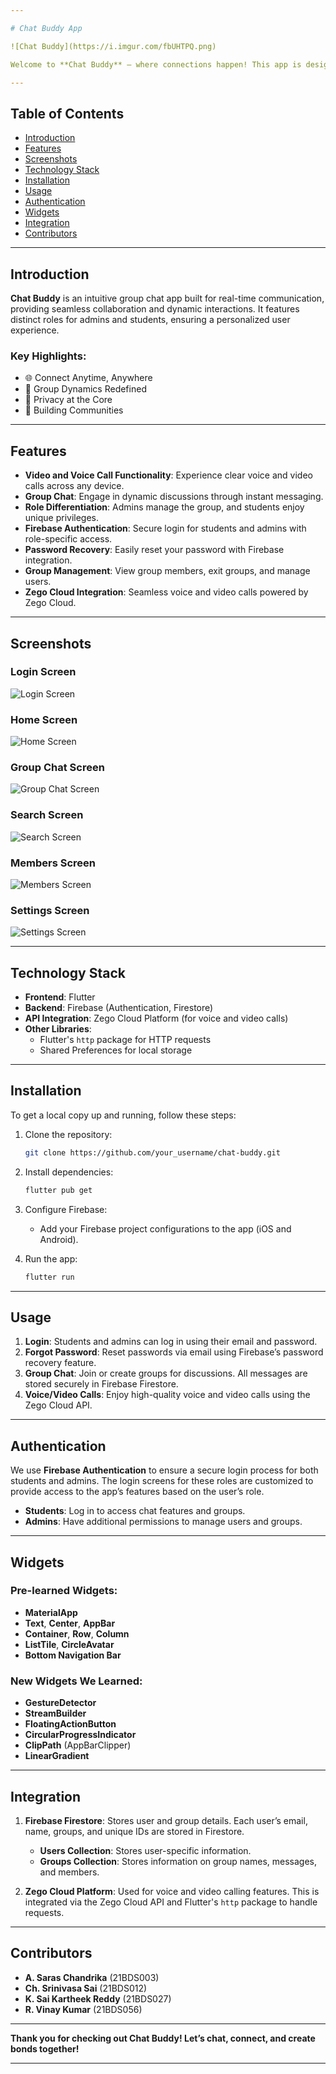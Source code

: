 ```yaml
---

# Chat Buddy App

![Chat Buddy](https://i.imgur.com/fbUHTPQ.png)

Welcome to **Chat Buddy** – where connections happen! This app is designed to facilitate communication through group chats, voice, and video calls, with an emphasis on privacy, role differentiation, and user experience.

---
```


## Table of Contents
- [Introduction](#introduction)
- [Features](#features)
- [Screenshots](#screenshots)
- [Technology Stack](#technology-stack)
- [Installation](#installation)
- [Usage](#usage)
- [Authentication](#authentication)
- [Widgets](#widgets)
- [Integration](#integration)
- [Contributors](#contributors)

---

## Introduction

**Chat Buddy** is an intuitive group chat app built for real-time communication, providing seamless collaboration and dynamic interactions. It features distinct roles for admins and students, ensuring a personalized user experience.

### Key Highlights:
- 🌐 Connect Anytime, Anywhere
- 👥 Group Dynamics Redefined
- 🔐 Privacy at the Core
- 🤝 Building Communities

---

## Features

- **Video and Voice Call Functionality**: Experience clear voice and video calls across any device.
- **Group Chat**: Engage in dynamic discussions through instant messaging.
- **Role Differentiation**: Admins manage the group, and students enjoy unique privileges.
- **Firebase Authentication**: Secure login for students and admins with role-specific access.
- **Password Recovery**: Easily reset your password with Firebase integration.
- **Group Management**: View group members, exit groups, and manage users.
- **Zego Cloud Integration**: Seamless voice and video calls powered by Zego Cloud.

---

## Screenshots

### Login Screen
![Login Screen](https://github.com/Chava-Sai/Chat-Buddy/assets/129037829/3626916d-c15e-4387-b58f-92816cb675f3)

### Home Screen
![Home Screen](path_to_home_screen_image)

### Group Chat Screen
![Group Chat Screen](path_to_group_chat_image)

### Search Screen
![Search Screen](path_to_search_screen_image)

### Members Screen
![Members Screen](path_to_members_screen_image)

### Settings Screen
![Settings Screen](path_to_settings_screen_image)

---

## Technology Stack

- **Frontend**: Flutter
- **Backend**: Firebase (Authentication, Firestore)
- **API Integration**: Zego Cloud Platform (for voice and video calls)
- **Other Libraries**: 
  - Flutter's `http` package for HTTP requests
  - Shared Preferences for local storage

---

## Installation

To get a local copy up and running, follow these steps:

1. Clone the repository:
   ```bash
   git clone https://github.com/your_username/chat-buddy.git
   ```

2. Install dependencies:
   ```bash
   flutter pub get
   ```

3. Configure Firebase:
   - Add your Firebase project configurations to the app (iOS and Android).

4. Run the app:
   ```bash
   flutter run
   ```

---

## Usage

1. **Login**: Students and admins can log in using their email and password.
2. **Forgot Password**: Reset passwords via email using Firebase’s password recovery feature.
3. **Group Chat**: Join or create groups for discussions. All messages are stored securely in Firebase Firestore.
4. **Voice/Video Calls**: Enjoy high-quality voice and video calls using the Zego Cloud API.

---

## Authentication

We use **Firebase Authentication** to ensure a secure login process for both students and admins. The login screens for these roles are customized to provide access to the app’s features based on the user’s role.

- **Students**: Log in to access chat features and groups.
- **Admins**: Have additional permissions to manage users and groups.

---

## Widgets

### Pre-learned Widgets:
- **MaterialApp**
- **Text**, **Center**, **AppBar**
- **Container**, **Row**, **Column**
- **ListTile**, **CircleAvatar**
- **Bottom Navigation Bar**
  
### New Widgets We Learned:
- **GestureDetector**
- **StreamBuilder**
- **FloatingActionButton**
- **CircularProgressIndicator**
- **ClipPath** (AppBarClipper)
- **LinearGradient**

---

## Integration

1. **Firebase Firestore**: Stores user and group details. Each user’s email, name, groups, and unique IDs are stored in Firestore.
   
   - **Users Collection**: Stores user-specific information.
   - **Groups Collection**: Stores information on group names, messages, and members.

2. **Zego Cloud Platform**: Used for voice and video calling features. This is integrated via the Zego Cloud API and Flutter's `http` package to handle requests.

---

## Contributors

- **A. Saras Chandrika** (21BDS003)
- **Ch. Srinivasa Sai** (21BDS012)
- **K. Sai Kartheek Reddy** (21BDS027)
- **R. Vinay Kumar** (21BDS056)

---

**Thank you for checking out Chat Buddy! Let’s chat, connect, and create bonds together!**

---
